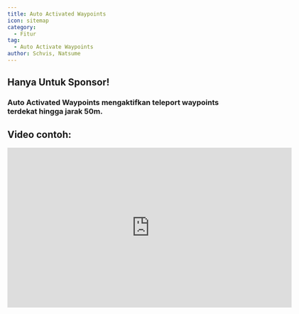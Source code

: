 ```yaml
---
title: Auto Activated Waypoints
icon: sitemap
category:
  - Fitur
tag:
  - Auto Activate Waypoints
author: Schvis, Natsume
---
```

## Hanya Untuk Sponsor!
### Auto Activated Waypoints mengaktifkan teleport waypoints terdekat hingga jarak 50m.

## Video contoh:

<iframe width="640" height="360" src="https://www.youtube.com/embed/qstBErr9mJ0?list=PL5eI1Tb64p56g27qfYk7VuFTz4FK6YrKa" title="Korepi - AutoActivateTP (Sponsor)" frameborder="0" allow="accelerometer; autoplay; clipboard-write; encrypted-media; gyroscope; picture-in-picture; web-share" allowfullscreen></iframe>